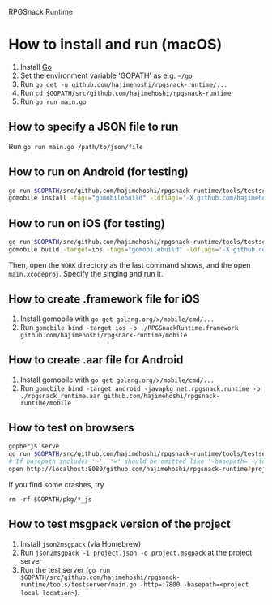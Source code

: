 RPGSnack Runtime

# How to install and run (macOS)

1. Install [Go](https://golang.org/)
2. Set the environment variable 'GOPATH' as e.g. `~/go`
3. Run `go get -u github.com/hajimehoshi/rpgsnack-runtime/...`
4. Run `cd $GOPATH/src/github.com/hajimehoshi/rpgsnack-runtime`
5. Run `go run main.go`

## How to specify a JSON file to run

Run `go run main.go /path/to/json/file`

## How to run on Android (for testing)

```sh
go run $GOPATH/src/github.com/hajimehoshi/rpgsnack-runtime/tools/testserver/main.go -http=:7800 -basepath=<project local location>
gomobile install -tags="gomobilebuild" -ldflags='-X github.com/hajimehoshi/rpgsnack-runtime/internal/game.injectedProjectLocation=http://<your machine IP>:7800' github.com/hajimehoshi/rpgsnack-runtime
```

## How to run on iOS (for testing)

```sh
go run $GOPATH/src/github.com/hajimehoshi/rpgsnack-runtime/tools/testserver/main.go -http=:7800 -basepath=<project local location>
gomobile build -target=ios -tags="gomobilebuild" -ldflags='-X github.com/hajimehoshi/rpgsnack-runtime/internal/game.injectedProjectLocation=http://<your machine IP>:7800' -work github.com/hajimehoshi/rpgsnack-runtime
```

Then, open the `WORK` directory as the last command shows, and the open `main.xcodeproj`. Specify the singing and run it.

## How to create .framework file for iOS

1. Install gomobile with `go get golang.org/x/mobile/cmd/...`
2. Run `gomobile bind -target ios -o ./RPGSnackRuntime.framework github.com/hajimehoshi/rpgsnack-runtime/mobile`

## How to create .aar file for Android

1. Install gomobile with `go get golang.org/x/mobile/cmd/...`
2. Run `gomobile bind -target android -javapkg net.rpgsnack.runtime -o ./rpgsnack_runtime.aar github.com/hajimehoshi/rpgsnack-runtime/mobile`

## How to test on browsers

```sh
gopherjs serve
go run $GOPATH/src/github.com/hajimehoshi/rpgsnack-runtime/tools/testserver/main.go -http=:7800 -basepath=<project local location>
# If basepath includes '~', '=' should be omitted like '-basepath= ~/foo/bar'
open http://localhost:8080/github.com/hajimehoshi/rpgsnack-runtime?project_location=http://localhost:7800/
```

If you find some crashes, try

```
rm -rf $GOPATH/pkg/*_js
```

## How to test msgpack version of the project

1. Install `json2msgpack` (via Homebrew)
2. Run `json2msgpack -i project.json -o project.msgpack` at the project server
3. Run the test server (`go run $GOPATH/src/github.com/hajimehoshi/rpgsnack-runtime/tools/testserver/main.go -http=:7800 -basepath=<project local location>`).
